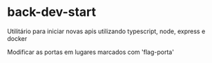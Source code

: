 # back-dev-start
Utilitário para iniciar novas apis utilizando typescript, node, express e docker

Modificar as portas em lugares marcados com 'flag-porta'
